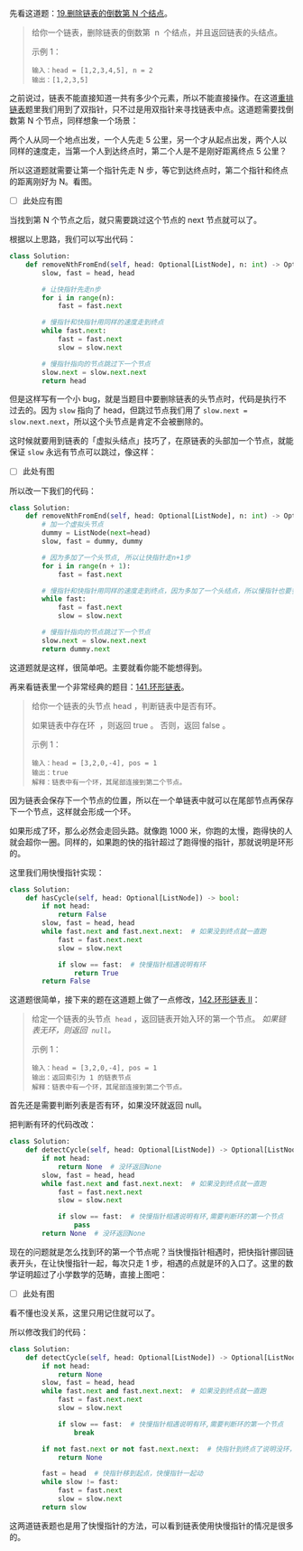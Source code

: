 先看这道题：[19.删除链表的倒数第 N 个结点](https://leetcode.cn/problems/remove-nth-node-from-end-of-list/)。

> 给你一个链表，删除链表的倒数第  n  个结点，并且返回链表的头结点。
>
> 示例 1：
>
> ```
> 输入：head = [1,2,3,4,5], n = 2
> 输出：[1,2,3,5]
> ```

之前说过，链表不能直接知道一共有多少个元素，所以不能直接操作。在这道[重排链表](https://github.com/Lzzzzzzy/goodbye-algorithm/blob/main/%E6%95%B0%E6%8D%AE%E7%BB%93%E6%9E%84%E7%AF%87/3.%E9%93%BE%E8%A1%A8/3.%E9%87%8D%E6%8E%92%E9%93%BE%E8%A1%A8.md)题里我们用到了双指针，只不过是用双指针来寻找链表中点。这道题需要找倒数第 N 个节点，同样想象一个场景：

两个人从同一个地点出发，一个人先走 5 公里，另一个才从起点出发，两个人以同样的速度走，当第一个人到达终点时，第二个人是不是刚好距离终点 5 公里？

所以这道题就需要让第一个指针先走 N 步，等它到达终点时，第二个指针和终点的距离刚好为 N。看图。

- [ ] 此处应有图

当找到第 N 个节点之后，就只需要跳过这个节点的 next 节点就可以了。

根据以上思路，我们可以写出代码：

```python
class Solution:
    def removeNthFromEnd(self, head: Optional[ListNode], n: int) -> Optional[ListNode]:
        slow, fast = head, head

        # 让快指针先走n步
        for i in range(n):
            fast = fast.next

        # 慢指针和快指针用同样的速度走到终点
        while fast.next:
            fast = fast.next
            slow = slow.next

        # 慢指针指向的节点跳过下一个节点
        slow.next = slow.next.next
        return head
```

但是这样写有一个小 bug，就是当题目中要删除链表的头节点时，代码是执行不过去的。因为 `slow` 指向了 head，但跳过节点我们用了 `slow.next = slow.next.next`，所以这个头节点是肯定不会被删除的。

这时候就要用到链表的「虚拟头结点」技巧了，在原链表的头部加一个节点，就能保证 `slow` 永远有节点可以跳过，像这样：

- [ ] 此处有图

所以改一下我们的代码：

```python
class Solution:
    def removeNthFromEnd(self, head: Optional[ListNode], n: int) -> Optional[ListNode]:
        # 加一个虚拟头节点
        dummy = ListNode(next=head)
        slow, fast = dummy, dummy

        # 因为多加了一个头节点, 所以让快指针走n+1步
        for i in range(n + 1):
            fast = fast.next

        # 慢指针和快指针用同样的速度走到终点，因为多加了一个头结点，所以慢指针也要多走一步
        while fast:
            fast = fast.next
            slow = slow.next

        # 慢指针指向的节点跳过下一个节点
        slow.next = slow.next.next
        return dummy.next
```

这道题就是这样，很简单吧。主要就看你能不能想得到。

再来看链表里一个非常经典的题目：[141.环形链表](https://leetcode.cn/problems/linked-list-cycle/)。

> 给你一个链表的头节点 head ，判断链表中是否有环。
>
> 如果链表中存在环  ，则返回 true 。 否则，返回 false 。
>
> 示例 1：
>
> ```
> 输入：head = [3,2,0,-4], pos = 1
> 输出：true
> 解释：链表中有一个环，其尾部连接到第二个节点。
> ```

因为链表会保存下一个节点的位置，所以在一个单链表中就可以在尾部节点再保存下一个节点，这样就会形成一个环。

如果形成了环，那么必然会走回头路。就像跑 1000 米，你跑的太慢，跑得快的人就会超你一圈。同样的，如果跑的快的指针超过了跑得慢的指针，那就说明是环形的。

这里我们用快慢指针实现：

```python
class Solution:
    def hasCycle(self, head: Optional[ListNode]) -> bool:
        if not head:
            return False
        slow, fast = head, head
        while fast.next and fast.next.next:  # 如果没到终点就一直跑
            fast = fast.next.next
            slow = slow.next

            if slow == fast:  # 快慢指针相遇说明有环
                return True
        return False
```

这道题很简单，接下来的题在这道题上做了一点修改，[142.环形链表 II](https://leetcode.cn/problems/linked-list-cycle-ii/)：

> 给定一个链表的头节点  `head` ，返回链表开始入环的第一个节点。 *如果链表无环，则返回  `null`。*
>
> 示例 1：
>
> ```
> 输入：head = [3,2,0,-4], pos = 1
> 输出：返回索引为 1 的链表节点
> 解释：链表中有一个环，其尾部连接到第二个节点。
> ```

首先还是需要判断列表是否有环，如果没环就返回 null。

把判断有环的代码改改：

```python
class Solution:
    def detectCycle(self, head: Optional[ListNode]) -> Optional[ListNode]:
        if not head:
            return None  # 没环返回None
        slow, fast = head, head
        while fast.next and fast.next.next:  # 如果没到终点就一直跑
            fast = fast.next.next
            slow = slow.next

            if slow == fast:  # 快慢指针相遇说明有环,需要判断环的第一个节点
                pass
        return None  # 没环返回None
```

现在的问题就是怎么找到环的第一个节点呢？当快慢指针相遇时，把快指针挪回链表开头，在让快慢指针一起，每次只走 1 步，相遇的点就是环的入口了。这里的数学证明超过了小学数学的范畴，直接上图吧：

- [ ] 此处有图

看不懂也没关系，这里只用记住就可以了。

所以修改我们的代码：

```python
class Solution:
    def detectCycle(self, head: Optional[ListNode]) -> Optional[ListNode]:
        if not head:
            return None
        slow, fast = head, head
        while fast.next and fast.next.next:  # 如果没到终点就一直跑
            fast = fast.next.next
            slow = slow.next

            if slow == fast:  # 快慢指针相遇说明有环,需要判断环的第一个节点
                break

        if not fast.next or not fast.next.next:  # 快指针到终点了说明没环，返回None
            return None

        fast = head  # 快指针移到起点，快慢指针一起动
        while slow != fast:
            fast = fast.next
            slow = slow.next
        return slow
```

这两道链表题也是用了快慢指针的方法，可以看到链表使用快慢指针的情况是很多的。
